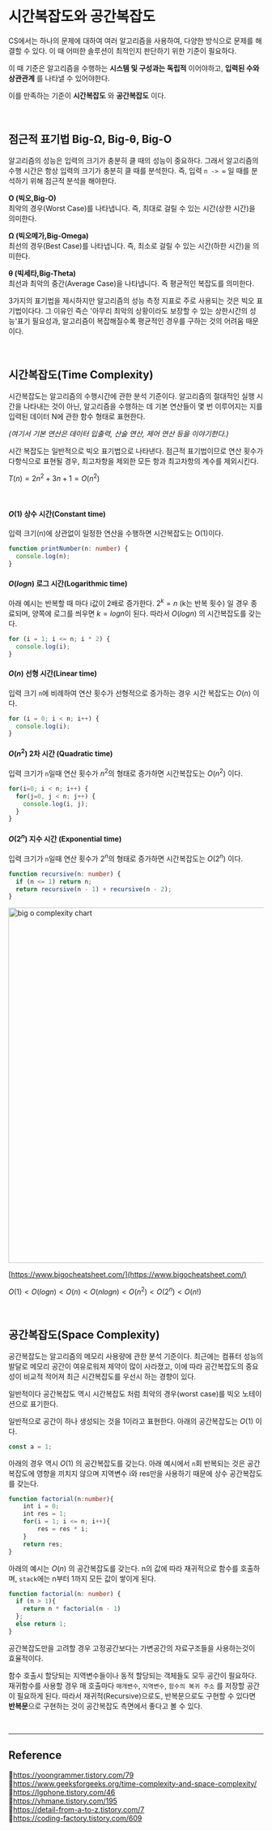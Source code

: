 # 시간복잡도와 공간복잡도

CS에서는 하나의 문제에 대하여 여러 알고리즘을 사용하여, 다양한 방식으로 문제를 해결할 수 있다. 이 때 어떠한 솔루션이 최적인지 판단하기 위한 기준이 필요하다.

이 때 기준은 알고리즘을 수행하는 **시스템 및 구성과는 독립적** 이어야하고, **입력된 수와 상관관계** 를 나타낼 수 있어야한다.

이를 만족하는 기준이 **시간복잡도** 와 **공간복잡도** 이다.

<br/>

## 점근적 표기법 Big-Ω, Big-θ, Big-O

알고리즘의 성능은 입력의 크기가 충분히 클 때의 성능이 중요하다. 그래서 알고리즘의 수행 시간은 항상 입력의 크기가 충분히 클 때를 분석한다. 즉, 입력 `n -> ∞` 일 때를 분석하기 위해 점근적 분석을 해야한다.

**O (빅오,Big-O)**  
최악의 경우(Worst Case)를 나타냅니다. 즉, 최대로 걸릴 수 있는 시간(상한 시간)을 의미한다.

**Ω (빅오메가,Big-Omega)**  
최선의 경우(Best Case)를 나타냅니다. 즉, 최소로 걸릴 수 있는 시간(하한 시간)을 의미한다.

**θ (빅세타,Big-Theta)**  
최선과 최악의 중간(Average Case)을 나타냅니다. 즉 평균적인 복잡도를 의미한다.

3가지의 표기법을 제시하지만 알고리즘의 성능 측정 지표로 주로 사용되는 것은 빅오 표기법이다다. 그 이유인 즉슨 '아무리 최악의 상황이라도 보장할 수 있는 상한시간의 성능'표기 필요성과, 알고리즘이 복잡해질수록 평균적인 경우를 구하는 것의 어려움 때문이다.

<br/>

## 시간복잡도(Time Complexity)

시간복잡도는 알고리즘의 수행시간에 관한 분석 기준이다. 알고리즘의 절대적인 실행 시간을 나타내는 것이 아닌, 알고리즘을 수행하는 데 기본 연산들이 몇 번 이루어지는 지를 입력된 데이터 N에 관한 함수 형태로 표현한다.

_(여기서 기본 연산은 데이터 입출력, 산술 연산, 제어 연산 등을 이야기한다.)_

시간 복잡도는 일반적으로 빅오 표기법으로 나타낸다. 점근적 표기법이므로 연산 횟수가 다항식으로 표현될 경우, 최고차항을 제외한 모든 항과 최고차항의 계수를 제외시킨다.

$T(n)=2n^2+3n+1=O(n^2)$

<br/>

#### $O(1)$ 상수 시간(Constant time)

입력 크기(n)에 상관없이 일정한 연산을 수행하면 시간복잡도는 O(1)이다.

```ts
function printNumber(n: number) {
  console.log(n);
}
```

#### $O(log n)$ 로그 시간(Logarithmic time)

아래 예시는 반복할 때 마다 i값이 2배로 증가한다. $2^k = n$ (k는 반복 횟수) 일 경우 종료되며, 양쪽에 로그를 씌우면 $k=logn$이 된다. 따라서 $O(logn)$ 의 시간복잡도를 갖는다.

```js
for (i = 1; i <= n; i * 2) {
  console.log(i);
}
```

#### $O(n)$ 선형 시간(Linear time)

입력 크기 `n`에 비례하여 연산 횟수가 선형적으로 증가하는 경우 시간 복잡도는 $O(n)$ 이다.

```js
for (i = 0; i < n; i++) {
  console.log(i);
}
```

#### $O(n^2)$ 2차 시간 (Quadratic time)

입력 크기가 `n`일때 연산 횟수가 $n^2$의 형태로 증가하면 시간복잡도는 $O(n^2)$ 이다.

```js
for(i=0; i < n; i++) {
  for(j=0, j < n; j++) {
    console.log(i, j);
  }
}
```

#### $O(2^n)$ 지수 시간 (Exponential time)

입력 크기가 `n`일때 연산 횟수가 $2^n$의 형태로 증가하면 시간복잡도는 $O(2^n)$ 이다.

```ts
function recursive(n: number) {
  if (n <= 1) return n;
  return recursive(n - 1) + recursive(n - 2);
}
```

<img src="https://user-images.githubusercontent.com/66757141/209467139-8303a91e-2d0b-41bd-8f79-6ba8daf8d355.png" alt="big o complexity chart" width="700px" />

[https://www.bigocheatsheet.com/](https://www.bigocheatsheet.com/)

$O(1) \lt O(log n) \lt O(n) \lt O(n log n) \lt O(n^2) \lt O(2^n) \lt O(n!)$

<br/>

## 공간복잡도(Space Complexity)

공간복잡도는 알고리즘의 메모리 사용량에 관한 분석 기준이다. 최근에는 컴퓨터 성능의 발달로 메모리 공간이 여유로워져 제약이 많이 사라졌고, 이에 따라 공간복잡도의 중요성이 비교적 적어져 최근 시간복잡도를 우선시 하는 경향이 있다.

일반적이다 공간복잡도 역시 시간복잡도 처럼 최악의 경우(worst case)를 빅오 노테이션으로 표기한다.

일반적으로 공간이 하나 생성되는 것을 1이라고 표현한다. 아래의 공간복잡도는 $O(1)$ 이다.

```js
const a = 1;
```

아래의 경우 역시 $O(1)$ 의 공간복잡도를 갖는다. 아래 예시에서 `n`회 반복되는 것은 공간복잡도에 영향을 끼치지 않으며 지역변수 i와 res만을 사용하기 때문에 상수 공간복잡도를 갖는다.

```ts
function factorial(n:number){
    int i = 0;
    int res = 1;
    for(i = 1; i <= n; i++){
        res = res * i;
    }
    return res;
}
```

아래의 예시는 $O(n)$ 의 공간복잡도를 갖는다. n의 값에 따라 재귀적으로 함수를 호출하며, `stack`에는 n부터 1까지 모든 값이 쌓이게 된다.

```ts
function factorial(n: number) {
  if (n > 1){
    return n * factorial(n - 1)
  };
  else return 1;
}
```

공간복잡도만을 고려할 경우 고정공간보다는 가변공간의 자료구조들을 사용하는것이 효율적이다.

함수 호출시 할당되는 지역변수들이나 동적 할당되는 객체들도 모두 공간이 필요하다. 재귀함수를 사용할 경우 매 호출마다 `매개변수`, `지역변수`, `함수의 복귀 주소` 를 저장할 공간이 필요하게 된다. 따라서 재귀적(Recursive)으로도, 반복문으로도 구현할 수 있다면 **반복문**으로 구현하는 것이 공간복잡도 측면에서 좋다고 볼 수 있다.

<br/>

---

## Reference

📄https://yoongrammer.tistory.com/79  
📄https://www.geeksforgeeks.org/time-complexity-and-space-complexity/  
📄https://lgphone.tistory.com/46  
📄https://yhmane.tistory.com/195  
📄https://detail-from-a-to-z.tistory.com/7  
📄https://coding-factory.tistory.com/609
